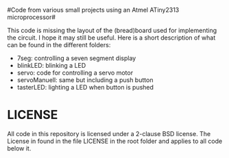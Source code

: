 #Code from various small projects using an Atmel ATiny2313 microprocessor#

This code is missing the layout of the (bread)board used for implementing the
circuit. I hope it may still be useful. Here is a short description of what can
be found in the different folders:

* 7seg: controlling a seven segment display
* blinkLED: blinking a LED
* servo: code for controlling a servo motor
* servoManuell: same but including a push button
* tasterLED: lighting a LED when button is pushed

# LICENSE
 All code in this repository is licensed under a 2-clause BSD license. The
 License in found in the file LICENSE in the root folder and applies to all code
 below it.
